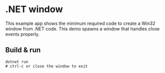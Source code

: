 # .NET window

This example app shows the minimum required code to create a Win32 window from
.NET code. This demo spawns a window that handles close events properly.

## Build & run

```pwsh
dotnet run
# ctrl-c or close the window to exit
```